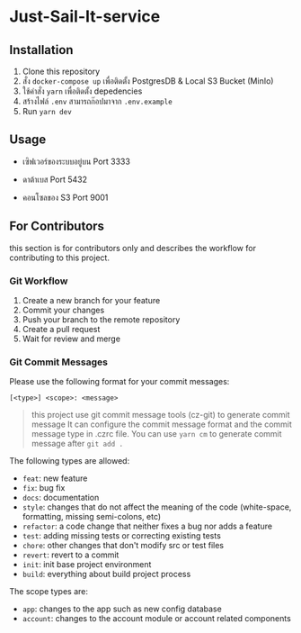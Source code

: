 # Just-Sail-It-service

## Installation

1. Clone this repository
2. สั่ง `docker-compose up` เพื่อติดตั้ง PostgresDB & Local S3 Bucket (MinIo)
3. ใช้คำสั่ง `yarn` เพื่อติดตั้ง depedencies
4. สร้างไฟล์ `.env` สามารถก๊อปมาจาก `.env.example` 
6. Run `yarn dev` 

## Usage
- เซิฟเวอร์ของระบบอยู่บน Port 3333

- ดาต้าเบส Port 5432

- คอนโซลของ S3 Port 9001

## For Contributors

this section is for contributors only and describes the workflow for contributing to this project.

### Git Workflow

1. Create a new branch for your feature
2. Commit your changes
3. Push your branch to the remote repository
4. Create a pull request
5. Wait for review and merge

### Git Commit Messages

Please use the following format for your commit messages:

```
[<type>] <scope>: <message>
```

> this project use git commit message tools (cz-git) to generate commit message It can configure the commit message format and the commit message type in .czrc file. You can use `yarn cm` to generate commit message after `git add .`

The following types are allowed:

- `feat`: new feature
- `fix`: bug fix
- `docs`: documentation
- `style`: changes that do not affect the meaning of the code (white-space, formatting, missing semi-colons, etc)
- `refactor`: a code change that neither fixes a bug nor adds a feature
- `test`: adding missing tests or correcting existing tests
- `chore`: other changes that don't modify src or test files
- `revert`: revert to a commit
- `init`:  init base project environment
- `build`: everything about build project process

The scope types are:

- `app`: changes to the app such as new config database
- `account`: changes to the account module or account related components



